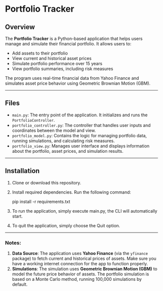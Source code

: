 # Portfolio Tracker

## Overview

The **Portfolio Tracker** is a Python-based application that helps users manage and simulate their financial portfolio. It allows users to:

- Add assets to their portfolio
- View current and historical asset prices
- Simulate portfolio performance over 15 years
- View portfolio summaries, including risk measures

The program uses real-time financial data from Yahoo Finance and simulates asset price behavior using Geometric Brownian Motion (GBM).

---

## Files

- `main.py`: The entry point of the application. It initializes and runs the `PortfolioController`.
- `portfolio_controller.py`: The controller that handles user inputs and coordinates between the model and view.
- `portfolio_model.py`: Contains the logic for managing portfolio data, running simulations, and calculating risk measures.
- `portfolio_view.py`: Manages user interface and displays information about the portfolio, asset prices, and simulation results.

---

## Installation

1. Clone or download this repository.

2. Install required dependencies. Run the following command:

   pip install -r requirements.txt

3. To run the application, simply execute main.py, the CLI will automatically start.

4. To quit the application, simply choose the Quit option.

---

### Notes:

1. **Data Source**: The application uses **Yahoo Finance** (via the `yfinance` package) to fetch current and historical prices of assets. Make sure you have a working internet connection for the app to function properly.
2. **Simulations**: The simulation uses **Geometric Brownian Motion (GBM)** to model the future price behavior of assets. The portfolio simulation is based on a Monte Carlo method, running 100,000 simulations by default.
